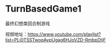 # TurnBasedGame1
最终幻想类回合制游戏

视频地址：https://www.youtube.com/playlist?list=PLj0TSSTwoqAypUgag6HJoVZD-RmbpDtjF
